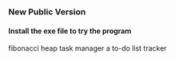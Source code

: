 ### New Public Version
#### Install the exe file to try the program 
fibonacci heap task manager
a to-do list tracker
 

